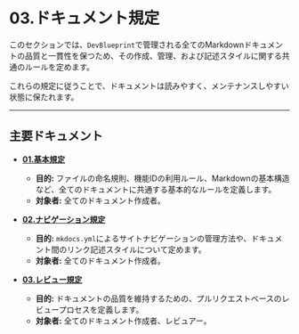 # 03.ドキュメント規定

このセクションでは、`DevBlueprint`で管理される全てのMarkdownドキュメントの品質と一貫性を保つため、その作成、管理、および記述スタイルに関する共通のルールを定めます。

これらの規定に従うことで、ドキュメントは読みやすく、メンテナンスしやすい状態に保たれます。

---

## 主要ドキュメント

- **[01.基本規定](./01_基本規定.md)**
    - **目的:**
      ファイルの命名規則、機能IDの利用ルール、Markdownの基本構造など、全てのドキュメントに共通する基本的なルールを定義します。
    - **対象者:** 全てのドキュメント作成者。

- **[02.ナビゲーション規定](./02_ナビゲーション規定.md)**
    - **目的:**
      `mkdocs.yml`によるサイトナビゲーションの管理方法や、ドキュメント間のリンク記述スタイルについて定めます。
    - **対象者:** 全てのドキュメント作成者。

- **[03.レビュー規定](./03_レビュー規定.md)**
    - **目的:**
      ドキュメントの品質を維持するための、プルリクエストベースのレビュープロセスを定義します。
    - **対象者:** 全てのドキュメント作成者、レビュアー。
